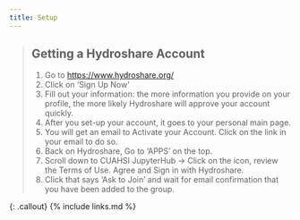 ```yaml
---
title: Setup
---
```


> ## Getting a Hydroshare Account
> 1. Go to  https://www.hydroshare.org/
> 2. Click on ‘Sign Up Now’
> 3. Fill out your information: the more information you provide on your profile, the more likely Hydroshare will approve your account quickly.
> 4. After you set-up your account, it goes to your personal main page.
> 5. You will get an email to Activate your Account. Click on the link in your email to do so.
> 6. Back on Hydroshare, Go to ‘APPS’ on the top.
> 7. Scroll down to CUAHSI JupyterHub → Click on the icon, review the Terms of Use. Agree and Sign in with Hydroshare.  
> 8. Click that says ‘Ask to Join’ and wait for email confirmation that you have been added to the group. 
> 

{: .callout}
{% include links.md %}
